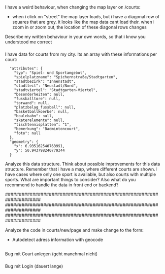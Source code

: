 I have a weird behaviour, when changing the map layer on /courts:

- when i click on "street" the map layer loads, but i have a diagonal row of squares that are grey. it looks like the map data cant load their. when i zoom in or zoom out, the location of these diagonal rows changes

Describe my written behaviour in your own words, so that i know you understood me correct


###

I have data for courts from my city. Its an array with these informations per court:

      "attributes": {
        "typ": "Spiel- und Sportangebot",
        "spielplatzname": "Spichernstraße/Stadtgarten",
        "stadtbezirk": "Innenstadt",
        "stadtteil": "Neustadt/Nord",
        "stadtviertel": "Stadtgarten-Viertel",
        "besonderheiten": null,
        "fussballtore": null,
        "torwand": null,
        "platzbelag_fussball": null,
        "basketballkoerbe": null,
        "boulebahn": null,
        "skaterelemente": null,
        "tischtennisplatten": "1",
        "bemerkung": "Badmintoncourt",
        "foto": null
      },
      "geometry": {
        "x": 6.935162540763991,
        "y": 50.943798240779344
      }

Analyze this data structure. Think about possible improvements for this data structure.
Remember that i have a map, where different courts are shown. I have cases where only one sport is available, but also courts with multiple sports. What are important things to consider? Also what do you recommend to handle the data in front end or backend?

#####################################################################
#####################################################################
#####################################################################

Analyze the code in courts/new/page and make change to the form:
- Autodetect adress information with geocode

## 

Bug mit Court anlegen (geht manchmal nicht)

###

Bug mit Login (dauert lange)

##
